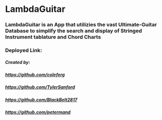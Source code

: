 # LambdaGuitar 

### LambdaGuitar is an App that utilizies the vast Ultimate-Guitar Database to simplify the search and display of Stringed Instrument tablature and Chord Charts

### Deployed Link:


##### Created by: 
##### https://github.com/coleferg
##### https://github.com/TylerSanford
##### https://github.com/BlackBelt2817
##### https://github.com/petermand
